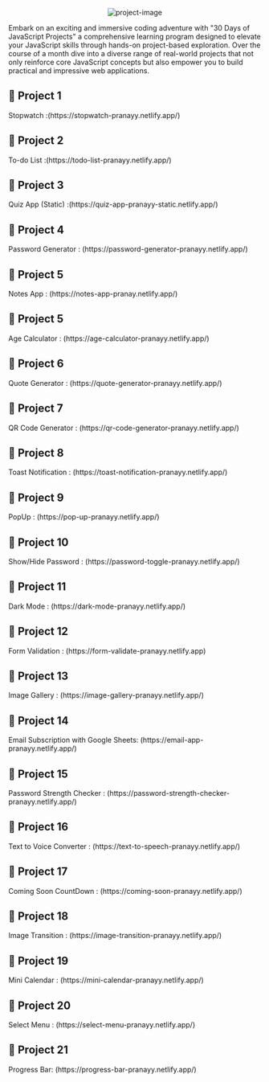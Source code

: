 <p align="center"><img src="https://socialify.git.ci/pranayy018/Javascript_Projects/image?language=1&name=1&owner=1&pattern=Solid&theme=Auto" alt="project-image"></p>

<p id="description">Embark on an exciting and immersive coding adventure with "30 Days of JavaScript Projects" a comprehensive learning program designed to elevate your JavaScript skills through hands-on project-based exploration. Over the course of a month dive into a diverse range of real-world projects that not only reinforce core JavaScript concepts but also empower you to build practical and impressive web applications.</p>


<h2>🚀 Project 1</h2>
Stopwatch :(https://stopwatch-pranayy.netlify.app/)
<br>
<h2>🚀 Project 2</h2>
To-do List :(https://todo-list-pranayy.netlify.app/)
<br>
<h2>🚀 Project 3</h2>
Quiz App (Static) :(https://quiz-app-pranayy-static.netlify.app/)
<br>
<h2>🚀 Project 4</h2>
Password Generator : (https://password-generator-pranayy.netlify.app/)
<br>
<h2>🚀 Project 5</h2>
Notes App : (https://notes-app-pranay.netlify.app/)
<br>
<h2>🚀 Project 5</h2>
Age Calculator : (https://age-calculator-pranayy.netlify.app/)
<br>
<h2>🚀 Project 6</h2>
Quote Generator : (https://quote-generator-pranayy.netlify.app/)
<br>
<h2>🚀 Project 7</h2>
QR Code Generator : (https://qr-code-generator-pranayy.netlify.app/)
<br>
<h2>🚀 Project 8</h2>
Toast Notification : (https://toast-notification-pranayy.netlify.app/)
<br>
<h2>🚀 Project 9</h2>
PopUp : (https://pop-up-pranayy.netlify.app/)
<br>
<h2>🚀 Project 10</h2>
Show/Hide Password : (https://password-toggle-pranayy.netlify.app/)
<br>
<h2>🚀 Project 11</h2>
Dark Mode : (https://dark-mode-pranayy.netlify.app/)
<br>
<h2>🚀 Project 12</h2>
Form Validation : (https://form-validate-pranayy.netlify.app)
<br>
<h2>🚀 Project 13</h2>
Image Gallery : (https://image-gallery-pranayy.netlify.app/)
<br>
<h2>🚀 Project 14</h2>
Email Subscription with Google Sheets: (https://email-app-pranayy.netlify.app/)
<br>
<h2>🚀 Project 15</h2>
Password Strength Checker : (https://password-strength-checker-pranayy.netlify.app/)
<br>
<h2>🚀 Project 16</h2>
Text to Voice Converter : (https://text-to-speech-pranayy.netlify.app/)
<br>
<h2>🚀 Project 17</h2>
Coming Soon CountDown : (https://coming-soon-pranayy.netlify.app/)
<br>
<h2>🚀 Project 18</h2>
Image Transition : (https://image-transition-pranayy.netlify.app/)
<br>
<h2>🚀 Project 19</h2>
Mini Calendar : (https://mini-calendar-pranayy.netlify.app/)
<br>
<h2>🚀 Project 20</h2>
Select Menu : (https://select-menu-pranayy.netlify.app/)
<br>
<h2>🚀 Project 21</h2>
Progress Bar: (https://progress-bar-pranayy.netlify.app/)
